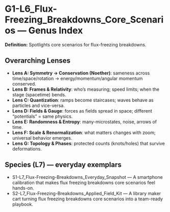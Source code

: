 # G1-L6_Flux-Freezing_Breakdowns_Core_Scenarios — Genus Index
**Definition:** Spotlights core scenarios for flux-freezing breakdowns.

## Overarching Lenses

- **Lens A: Symmetry -> Conservation (Noether)**: sameness across time/space/rotation → energy/momentum/angular momentum conserved.
- **Lens B: Frames & Relativity**: who’s measuring; speed limits; when the stage (spacetime) bends.
- **Lens C: Quantization**: ramps become staircases; waves behave as particles and vice-versa.
- **Lens D: Fields & Gauge**: forces as fields spread in space; different “potentials” = same physics.
- **Lens E: Randomness & Entropy**: many-microstates, noise, arrows of time.
- **Lens F: Scale & Renormalization**: what matters changes with zoom; universal behavior emerges.
- **Lens G: Topology & Phases**: protected counts (knots/holes) that survive deformations.

## Species (L7) — everyday exemplars
- S1-L7_Flux-Freezing-Breakdowns_Everyday_Snapshot — A smartphone calibration that makes flux freezing breakdowns core scenarios feel hands-on.
- S2-L7_Flux-Freezing-Breakdowns_Applied_Field_Kit — A library maker cart turning flux freezing breakdowns core scenarios into a team-ready playbook.
